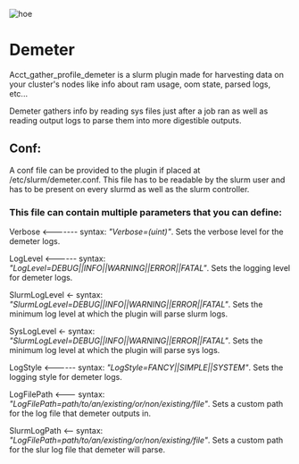 ![hoe](https://user-images.githubusercontent.com/87118859/185426997-149c94e8-e33e-4621-b193-81594645686a.png)
# Demeter
Acct_gather_profile_demeter is a slurm plugin made for harvesting data on your cluster's nodes like info about ram usage, oom state, parsed logs, etc...

Demeter gathers info by reading sys files just after a job ran as well as reading output logs to parse them into more digestible outputs.

## Conf:
A conf file can be provided to the plugin if placed at /etc/slurm/demeter.conf. 
This file has to be readable by the slurm user and has to be present on every slurmd as well as the slurm controller.

### This file can contain multiple parameters that you can define:

Verbose <------- syntax: *"Verbose=(uint)"*. Sets the verbose level for the demeter logs.

LogLevel <------ syntax: *"LogLevel=DEBUG||INFO||WARNING||ERROR||FATAL"*. Sets the logging level for demeter logs.

SlurmLogLevel <- syntax: *"SlurmLogLevel=DEBUG||INFO||WARNING||ERROR||FATAL"*. Sets the minimum log level at which the plugin will parse slurm logs.

SysLogLevel <- syntax: *"SlurmLogLevel=DEBUG||INFO||WARNING||ERROR||FATAL"*. Sets the minimum log level at which the plugin will parse sys logs.

LogStyle <------ syntax: *"LogStyle=FANCY||SIMPLE||SYSTEM"*. Sets the logging style for demeter logs.

LogFilePath <--- syntax: *"LogFilePath=path/to/an/existing/or/non/existing/file"*. Sets a custom path for the log file that demeter outputs in.

SlurmLogPath <-- syntax: *"LogFilePath=path/to/an/existing/or/non/existing/file"*. Sets a custom path for the slur log file that demeter will parse.
